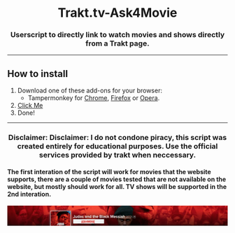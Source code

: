 <p>
    <h1 align="center"><strong>Trakt.tv-Ask4Movie</strong></h1>
    <h3 align="center">Userscript to directly link to watch movies and shows directly from a Trakt page.</h3>
    <p align="center">
<hr>
<p>
    <h2 align="left">How to install</h2>
    <ol align="left">
        <li>Download one of these add-ons for your browser:
            <ul>
                <li>Tampermonkey for <a
                        href="https://chrome.google.com/webstore/detail/tampermonkey/dhdgffkkebhmkfjojejmpbldmpobfkfo?hl=en">Chrome</a>,
                    <a href="https://addons.mozilla.org/en-GB/firefox/addon/tampermonkey/">Firefox</a> or <a
                        href="https://addons.opera.com/en-gb/extensions/details/tampermonkey-beta/">Opera</a>.</li>
            </ul>
        </li>
        <li><a href="https://github.com/wadforth/Trakt.tv-Ask4Movie/raw/main/Trakt%20link%20to%20Ask4Movie.user.js">Click Me</a></li>
        <li>Done!</li>
    </ol>
    <hr>
     <h3 align="center"><b>Disclaimer:</b> Disclaimer: I do not condone piracy, this script was created entirely for educational purposes. Use the official services provided by trakt when neccessary.</h3>
</p>
<h4>
The first interation of the script will work for movies that the website supports, there are a couple of movies tested that are not available on the website, but mostly should work for all. TV shows will be supported in the 2nd interation.</h4>

<img src="image.png">
